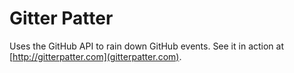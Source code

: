 # Gitter Patter
Uses the GitHub API to rain down GitHub events. See it in action at [http://gitterpatter.com](gitterpatter.com).
